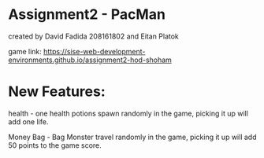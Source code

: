 # Assignment2 - PacMan

created by David Fadida 208161802 and Eitan Platok

game link: https://sise-web-development-environments.github.io/assignment2-hod-shoham

# New Features:

health - one health potions spawn randomly in the game, picking it up will add one life.

Money Bag - Bag Monster travel randomly in the game, picking it up will add 50 points to the game score.
